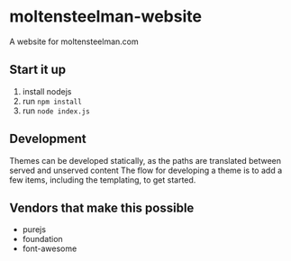 # moltensteelman-website
A website for moltensteelman.com

## Start it up
1. install nodejs
2. run `npm install`
3. run `node index.js`

## Development
Themes can be developed statically, as the paths are translated between served and unserved content
The flow for developing a theme is to add a few items, including the templating, to get started.

## Vendors that make this possible
* purejs
* foundation
* font-awesome

